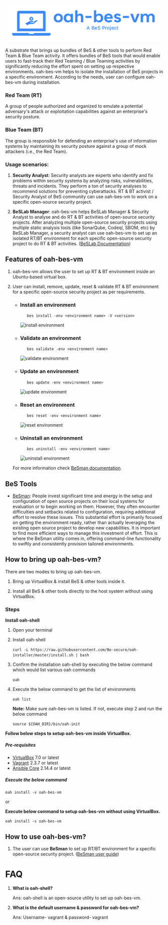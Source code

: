 ![oah-bes-vm](./oah-bes-vm-logo-horizontal.png)

A substrate that brings up bundles of BeS & other tools to perform Red Team & Blue Team activity. It offers bundles of BeS tools that would enable users to fast-track their Red Teaming / Blue Teaming activities by significantly reducing the effort spent on setting up respective environments. oah-bes-vm helps to isolate the installation of BeS projects in a specific environment. According to the needs, user can configure oah-bes-vm during installation.

### Red Team (RT)
A group of people authorized and organized to emulate a potential adversary's attack or exploitation capabilities against an enterprise's security posture.

### Blue Team (BT)
The group is responsible for defending an enterprise's use of information systems by maintaining its security posture against a group of mock attackers (i.e., the Red Team).

### Usage scenarios:
1. **Security Analyst**: Security analysts are experts who identify and fix problems within security systems by analyzing risks, vulnerabilities, threats and incidents. They perform a ton of security analyses to recommend solutions for preventing cyberattacks. RT & BT activist / Security Analyst of BeS community can use oah-bes-vm to work on a specific open-source security project.

2. **BeSLab Manager**: oah-bes-vm helps BeSLab Manager & Security Analyst to analyse and do RT & BT activities of open-source security projects. After analyzing multiple open-source security projects using multiple static analysis tools (like SonarQube, Codeql, SBOM, etc) by BeSLab Manager, a security analyst can use oah-bes-vm to set up an isolated RT/BT environment for each specific open-source security project to do RT & BT activities.
([BeSLab Documentation](https://be-secure.github.io/Be-Secure/bes-beslab-details/))

## Features of oah-bes-vm
1. oah-bes-vm allows the user to set up RT & BT environment inside an Ubuntu-based virtual box.
2. User can install, remove, update, reset & validate RT & BT environment for a specific open-source security project as per requirements.
   - ### Install an environment
            bes install -env <environment name> -V <version>
     ![install environment](docs/img/env_install.gif)
     
   - ### Validate an environment
            bes validate -env <environment name>
     ![validate environment](docs/img/env_validate.gif)

   - ### Update an environment
            bes update -env <environment name>
     ![update environment](docs/img/env_update.gif)

   - ### Reset an environment
            bes reset -env <environment name>
     ![reset environment](docs/img/env_reset.gif)

   - ### Uninstall an environment
            bes uninstall -env <environment name>
     ![uninstall environment](docs/img/env_remove.gif)

    For more information check [BeSman documentation](https://be-secure.github.io/Be-Secure/bes-besman-details/).

## BeS Tools
- [BeSman](https://be-secure.github.io/Be-Secure/bes-besman-details/): People invest significant time and energy in the setup and configuration of open source projects on their local systems for evaluation or to begin working on them. However, they often encounter difficulties and setbacks related to configuration, requiring additional effort to resolve these issues. This substantial effort is primarily focused on getting the environment ready, rather than actually leveraging the existing open source project to develop new capabilities. It is important to find more efficient ways to manage this investment of effort. This is where the BeSman utility comes in, offering command-line functionality to swiftly and consistently provision tailored environments. 

##  How to bring up oah-bes-vm?

There are two modes to bring up oah-bes-vm.

1. Bring up VirtualBox & install BeS & other tools inside it.

2. Install all BeS & other tools directly to the host system without using VirtualBox.

### Steps

 **Install oah-shell**

1. Open your terminal

2. Install oah-shell

    ```curl -L https://raw.githubusercontent.com/Be-secure/oah-installer/master/install.sh | bash```

3. Confirm the installation oah-shell by executing the below command which would list various oah commands

    `oah`

4. Execute the below command to get the list of environments

    `oah list`

    **Note:** Make sure oah-bes-vm is listed. If not, execute step 2 and run the below command

    `source ${OAH_DIR}/bin/oah-init`


**Follow below steps to setup oah-bes-vm inside VirtualBox.**

##### Pre-requisites

* [VirtualBox](https://www.virtualbox.org/wiki/Downloads) 7.0 or latest
* [Vagrant](https://www.vagrantup.com/) 2.3.7 or latest
* [Ansible Core](https://docs.ansible.com/ansible/latest/installation_guide/intro_installation.html) 2.14.4 or latest

##### Execute the below command

    oah install -v oah-bes-vm
or

 **Execute below command to setup oah-bes-vm without using VirtualBox.**
  
    oah install -s oah-bes-vm

## How to use oah-bes-vm?
1. The user can use **BeSman** to set up RT/BT environment for a specific open-source security project. ([BeSman user guide](https://be-secure.github.io/Be-Secure/bes-besman-details/))

# FAQ

1. **What is oah-shell?**

    Ans: oah-shell is an open-source utility to set up oah-bes-vm.

2. **What is the default username & password for oah-bes-vm?**
    
    Ans: Username- vagrant & password- vagrant
